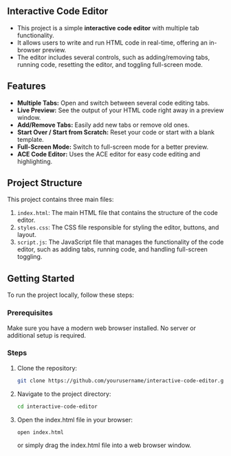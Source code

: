 ## Interactive Code Editor

- This project is a simple **interactive code editor** with multiple tab functionality.
- It allows users to write and run HTML code in real-time, offering an in-browser preview.
- The editor includes several controls, such as adding/removing tabs, running code, resetting the editor, and toggling full-screen mode.

## Features

- **Multiple Tabs:** Open and switch between several code editing tabs.
- **Live Preview:** See the output of your HTML code right away in a preview window.
- **Add/Remove Tabs:** Easily add new tabs or remove old ones.
- **Start Over / Start from Scratch:** Reset your code or start with a blank template.
- **Full-Screen Mode:** Switch to full-screen mode for a better preview.
- **ACE Code Editor:** Uses the ACE editor for easy code editing and highlighting.

## Project Structure

This project contains three main files:

1. `index.html`: The main HTML file that contains the structure of the code editor.
2. `styles.css`: The CSS file responsible for styling the editor, buttons, and layout.
3. `script.js`: The JavaScript file that manages the functionality of the code editor, such as adding tabs, running code, and handling full-screen toggling.

## Getting Started

To run the project locally, follow these steps:

### Prerequisites

Make sure you have a modern web browser installed. No server or additional setup is required.

### Steps

1. Clone the repository:

   ```bash
   git clone https://github.com/yourusername/interactive-code-editor.git
   ```

2. Navigate to the project directory:
   ```bash
   cd interactive-code-editor
   ```

3. Open the index.html file in your browser:
   ```bash
   open index.html
   ```
   or simply drag the index.html file into a web browser window.

   
   
